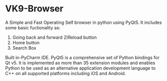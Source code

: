 # VK9-Browser
A Simple and Fast Operating Self browser in python using PyQt5.
It includes some basic fuctionality as:
1) Going back and forward
2)Reload button
3) Home button
4) Search Box

Built in-PyCharm IDE. 
PyQt5 is a comprehensive set of Python bindings for Qt v5. It is implemented as more than 35 extension modules 
and enables Python to be used as an alternative application development language to C++ 
on all supported platforms including iOS and Android.
